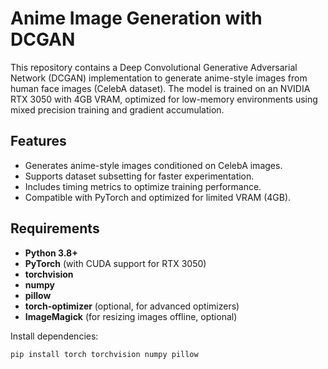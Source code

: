 # Anime Image Generation with DCGAN

This repository contains a Deep Convolutional Generative Adversarial Network (DCGAN) implementation to generate anime-style images from human face images (CelebA dataset). The model is trained on an NVIDIA RTX 3050 with 4GB VRAM, optimized for low-memory environments using mixed precision training and gradient accumulation.

## Features
- Generates anime-style images conditioned on CelebA images.
- Supports dataset subsetting for faster experimentation.
- Includes timing metrics to optimize training performance.
- Compatible with PyTorch and optimized for limited VRAM (4GB).

## Requirements
- **Python 3.8+**
- **PyTorch** (with CUDA support for RTX 3050)
- **torchvision**
- **numpy**
- **pillow**
- **torch-optimizer** (optional, for advanced optimizers)
- **ImageMagick** (for resizing images offline, optional)

Install dependencies:
```bash
pip install torch torchvision numpy pillow
